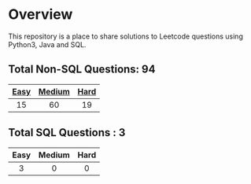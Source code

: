 # Overview

This repository is a place to share solutions to Leetcode questions using Python3, Java and SQL.


## Total Non-SQL Questions: 94

| [Easy](https://github.com/ezryn-zaharoff/leetcode-solutions/tree/master/01-easy) | [Medium](https://github.com/ezryn-zaharoff/leetcode-solutions/tree/master/02-medium) | [Hard](https://github.com/ezryn-zaharoff/leetcode-solutions/tree/master/03-hard) |
|:----:|:------:|:----:|
|  15  |   60   |  19  |


## Total SQL Questions : 3

| Easy | Medium | Hard |
|:----:|:------:|:----:|
|   3  |    0   |   0  |
